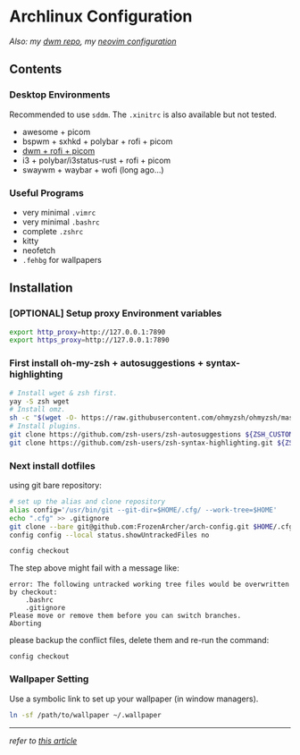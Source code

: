 # Archlinux Configuration

*Also: my [dwm repo](https://github.com/FrozenArcher/dwm.git), my [neovim configuration](https://github.com/FrozenArcher/nvim-config.git)*

## Contents

### Desktop Environments

Recommended to use `sddm`. The `.xinitrc` is also available but not tested.

* awesome + picom
* bspwm + sxhkd + polybar + rofi + picom
* [dwm + rofi + picom](https://github.com/FrozenArcher/dwm.git)
* i3 + polybar/i3status-rust + rofi + picom
* swaywm + waybar + wofi (long ago...)

### Useful Programs

* very minimal `.vimrc`
* very minimal `.bashrc`
* complete `.zshrc`
* kitty
* neofetch
* `.fehbg` for wallpapers

## Installation

### [OPTIONAL] Setup proxy Environment variables

```bash
export http_proxy=http://127.0.0.1:7890
export https_proxy=http://127.0.0.1:7890
```

### First install oh-my-zsh + autosuggestions + syntax-highlighting

``` bash
# Install wget & zsh first.
yay -S zsh wget
# Install omz.
sh -c "$(wget -O- https://raw.githubusercontent.com/ohmyzsh/ohmyzsh/master/tools/install.sh)"
# Install plugins.
git clone https://github.com/zsh-users/zsh-autosuggestions ${ZSH_CUSTOM:-~/.oh-my-zsh/custom}/plugins/zsh-autosuggestions
git clone https://github.com/zsh-users/zsh-syntax-highlighting.git ${ZSH_CUSTOM:-~/.oh-my-zsh/custom}/plugins/zsh-syntax-highlighting
```

### Next install dotfiles

using git bare repository:

``` bash
# set up the alias and clone repository
alias config='/usr/bin/git --git-dir=$HOME/.cfg/ --work-tree=$HOME'
echo ".cfg" >> .gitignore
git clone --bare git@github.com:FrozenArcher/arch-config.git $HOME/.cfg
config config --local status.showUntrackedFiles no

config checkout
```

The step above might fail with a message like:
```
error: The following untracked working tree files would be overwritten by checkout:
    .bashrc
    .gitignore
Please move or remove them before you can switch branches.
Aborting
```

please backup the conflict files, delete them and re-run the command:
```
config checkout
```

### Wallpaper Setting

Use a symbolic link to set up your wallpaper (in window managers).

```bash
ln -sf /path/to/wallpaper ~/.wallpaper
```

***

*refer to [this article](https://www.atlassian.com/git/tutorials/dotfiles)*
